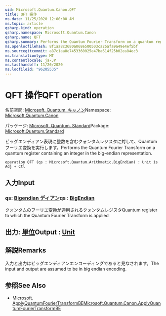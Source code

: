 ```yaml
---
uid: Microsoft.Quantum.Canon.QFT
title: QFT 操作
ms.date: 11/25/2020 12:00:00 AM
ms.topic: article
qsharp.kind: operation
qsharp.namespace: Microsoft.Quantum.Canon
qsharp.name: QFT
qsharp.summary: Performs the Quantum Fourier Transform on a quantum register containing an integer in the big-endian representation.
ms.openlocfilehash: 8f1aa8c3680a068e500503ca25afa9a49e4ef5bf
ms.sourcegitcommit: a87c1aa8e7453360025e47ba614f25b02ea84ec3
ms.translationtype: MT
ms.contentlocale: ja-JP
ms.lasthandoff: 11/26/2020
ms.locfileid: "96205535"
---
```

# <a name="qft-operation"></a><span data-ttu-id="719a8-102">QFT 操作</span><span class="sxs-lookup"><span data-stu-id="719a8-102">QFT operation</span></span>

<span data-ttu-id="719a8-103">名前空間: [Microsoft. Quantum. キャノン](xref:Microsoft.Quantum.Canon)</span><span class="sxs-lookup"><span data-stu-id="719a8-103">Namespace: [Microsoft.Quantum.Canon](xref:Microsoft.Quantum.Canon)</span></span>

<span data-ttu-id="719a8-104">パッケージ: [Microsoft. Quantum. Standard](https://nuget.org/packages/Microsoft.Quantum.Standard)</span><span class="sxs-lookup"><span data-stu-id="719a8-104">Package: [Microsoft.Quantum.Standard](https://nuget.org/packages/Microsoft.Quantum.Standard)</span></span>


<span data-ttu-id="719a8-105">ビッグエンディアン表現に整数を含むクォンタムレジスタに対して、Quantum フーリエ変換を実行します。</span><span class="sxs-lookup"><span data-stu-id="719a8-105">Performs the Quantum Fourier Transform on a quantum register containing an integer in the big-endian representation.</span></span>

```qsharp
operation QFT (qs : Microsoft.Quantum.Arithmetic.BigEndian) : Unit is Adj + Ctl
```


## <a name="input"></a><span data-ttu-id="719a8-106">入力</span><span class="sxs-lookup"><span data-stu-id="719a8-106">Input</span></span>

### <a name="qs--bigendian"></a><span data-ttu-id="719a8-107">qs: [Bigendian ディアン](xref:Microsoft.Quantum.Arithmetic.BigEndian)</span><span class="sxs-lookup"><span data-stu-id="719a8-107">qs : [BigEndian](xref:Microsoft.Quantum.Arithmetic.BigEndian)</span></span>

<span data-ttu-id="719a8-108">クォンタムのフーリエ変換が適用されるクォンタムレジスタ</span><span class="sxs-lookup"><span data-stu-id="719a8-108">Quantum register to which the Quantum Fourier Transform is applied</span></span>



## <a name="output--unit"></a><span data-ttu-id="719a8-109">出力: [単位](xref:microsoft.quantum.lang-ref.unit)</span><span class="sxs-lookup"><span data-stu-id="719a8-109">Output : [Unit](xref:microsoft.quantum.lang-ref.unit)</span></span>



## <a name="remarks"></a><span data-ttu-id="719a8-110">解説</span><span class="sxs-lookup"><span data-stu-id="719a8-110">Remarks</span></span>

<span data-ttu-id="719a8-111">入力と出力はビッグエンディアンエンコーディングであると見なされます。</span><span class="sxs-lookup"><span data-stu-id="719a8-111">The input and output are assumed to be in big endian encoding.</span></span>

## <a name="see-also"></a><span data-ttu-id="719a8-112">参照</span><span class="sxs-lookup"><span data-stu-id="719a8-112">See Also</span></span>

- [<span data-ttu-id="719a8-113">Microsoft. ApplyQuantumFourierTransformBE</span><span class="sxs-lookup"><span data-stu-id="719a8-113">Microsoft.Quantum.Canon.ApplyQuantumFourierTransformBE</span></span>](xref:Microsoft.Quantum.Canon.ApplyQuantumFourierTransformBE)